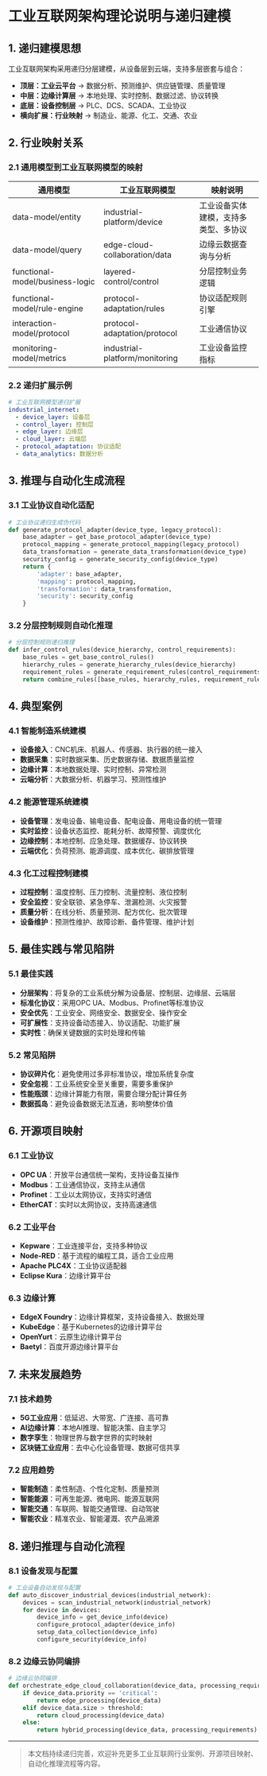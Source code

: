 # 工业互联网架构理论说明与递归建模

## 1. 递归建模思想

工业互联网架构采用递归分层建模，从设备层到云端，支持多层嵌套与组合：

- **顶层：工业云平台** → 数据分析、预测维护、供应链管理、质量管理
- **中层：边缘计算层** → 本地处理、实时控制、数据过滤、协议转换
- **底层：设备控制层** → PLC、DCS、SCADA、工业协议
- **横向扩展：行业映射** → 制造业、能源、化工、交通、农业

## 2. 行业映射关系

### 2.1 通用模型到工业互联网模型的映射

| 通用模型 | 工业互联网模型 | 映射说明 |
|---------|---------|---------|
| data-model/entity | industrial-platform/device | 工业设备实体建模，支持多类型、多协议 |
| data-model/query | edge-cloud-collaboration/data | 边缘云数据查询与分析 |
| functional-model/business-logic | layered-control/control | 分层控制业务逻辑 |
| functional-model/rule-engine | protocol-adaptation/rules | 协议适配规则引擎 |
| interaction-model/protocol | protocol-adaptation/protocol | 工业通信协议 |
| monitoring-model/metrics | industrial-platform/monitoring | 工业设备监控指标 |

### 2.2 递归扩展示例

```yaml
# 工业互联网模型递归扩展
industrial_internet:
  - device_layer: 设备层
  - control_layer: 控制层
  - edge_layer: 边缘层
  - cloud_layer: 云端层
  - protocol_adaptation: 协议适配
  - data_analytics: 数据分析
```

## 3. 推理与自动化生成流程

### 3.1 工业协议自动化适配

```python
# 工业协议递归生成伪代码
def generate_protocol_adapter(device_type, legacy_protocol):
    base_adapter = get_base_protocol_adapter(device_type)
    protocol_mapping = generate_protocol_mapping(legacy_protocol)
    data_transformation = generate_data_transformation(device_type)
    security_config = generate_security_config(device_type)
    return {
        'adapter': base_adapter,
        'mapping': protocol_mapping,
        'transformation': data_transformation,
        'security': security_config
    }
```

### 3.2 分层控制规则自动化推理

```python
# 分层控制规则递归推理
def infer_control_rules(device_hierarchy, control_requirements):
    base_rules = get_base_control_rules()
    hierarchy_rules = generate_hierarchy_rules(device_hierarchy)
    requirement_rules = generate_requirement_rules(control_requirements)
    return combine_rules([base_rules, hierarchy_rules, requirement_rules])
```

## 4. 典型案例

### 4.1 智能制造系统建模

- **设备接入**：CNC机床、机器人、传感器、执行器的统一接入
- **数据采集**：实时数据采集、历史数据存储、数据质量监控
- **边缘计算**：本地数据处理、实时控制、异常检测
- **云端分析**：大数据分析、机器学习、预测性维护

### 4.2 能源管理系统建模

- **设备管理**：发电设备、输电设备、配电设备、用电设备的统一管理
- **实时监控**：设备状态监控、能耗分析、故障预警、调度优化
- **边缘控制**：本地控制、应急处理、数据缓存、协议转换
- **云端优化**：负荷预测、能源调度、成本优化、碳排放管理

### 4.3 化工过程控制建模

- **过程控制**：温度控制、压力控制、流量控制、液位控制
- **安全监控**：安全联锁、紧急停车、泄漏检测、火灾报警
- **质量分析**：在线分析、质量预测、配方优化、批次管理
- **设备维护**：预测性维护、故障诊断、备件管理、维护计划

## 5. 最佳实践与常见陷阱

### 5.1 最佳实践

- **分层架构**：将复杂的工业系统分解为设备层、控制层、边缘层、云端层
- **标准化协议**：采用OPC UA、Modbus、Profinet等标准协议
- **安全优先**：工业安全、网络安全、数据安全、操作安全
- **可扩展性**：支持设备动态接入、协议适配、功能扩展
- **实时性**：确保关键数据的实时处理和传输

### 5.2 常见陷阱

- **协议碎片化**：避免使用过多非标准协议，增加系统复杂度
- **安全忽视**：工业系统安全至关重要，需要多重保护
- **性能瓶颈**：边缘计算能力有限，需要合理分配计算任务
- **数据孤岛**：避免设备数据无法互通，影响整体价值

## 6. 开源项目映射

### 6.1 工业协议

- **OPC UA**：开放平台通信统一架构，支持设备互操作
- **Modbus**：工业通信协议，支持主从通信
- **Profinet**：工业以太网协议，支持实时通信
- **EtherCAT**：实时以太网协议，支持高速通信

### 6.2 工业平台

- **Kepware**：工业连接平台，支持多种协议
- **Node-RED**：基于流程的编程工具，适合工业应用
- **Apache PLC4X**：工业协议适配器
- **Eclipse Kura**：边缘计算平台

### 6.3 边缘计算

- **EdgeX Foundry**：边缘计算框架，支持设备接入、数据处理
- **KubeEdge**：基于Kubernetes的边缘计算平台
- **OpenYurt**：云原生边缘计算平台
- **Baetyl**：百度开源边缘计算平台

## 7. 未来发展趋势

### 7.1 技术趋势

- **5G工业应用**：低延迟、大带宽、广连接、高可靠
- **AI边缘计算**：本地AI推理、智能决策、自主学习
- **数字孪生**：物理世界与数字世界的实时映射
- **区块链工业应用**：去中心化设备管理、数据可信共享

### 7.2 应用趋势

- **智能制造**：柔性制造、个性化定制、质量预测
- **智能能源**：可再生能源、微电网、能源互联网
- **智能交通**：车联网、智能交通管理、自动驾驶
- **智能农业**：精准农业、智能灌溉、农产品溯源

## 8. 递归推理与自动化流程

### 8.1 设备发现与配置

```python
# 工业设备自动发现与配置
def auto_discover_industrial_devices(industrial_network):
    devices = scan_industrial_network(industrial_network)
    for device in devices:
        device_info = get_device_info(device)
        configure_protocol_adapter(device_info)
        setup_data_collection(device_info)
        configure_security(device_info)
```

### 8.2 边缘云协同编排

```python
# 边缘云协同编排
def orchestrate_edge_cloud_collaboration(device_data, processing_requirements):
    if device_data.priority == 'critical':
        return edge_processing(device_data)
    elif device_data.size > threshold:
        return cloud_processing(device_data)
    else:
        return hybrid_processing(device_data, processing_requirements)
```

---

> 本文档持续递归完善，欢迎补充更多工业互联网行业案例、开源项目映射、自动化推理流程等内容。
